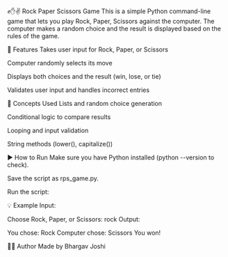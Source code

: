 ✊✋✌️ Rock Paper Scissors Game
This is a simple Python command-line game that lets you play Rock, Paper, Scissors against the computer. The computer makes a random choice and the result is displayed based on the rules of the game.

📌 Features
Takes user input for Rock, Paper, or Scissors

Computer randomly selects its move

Displays both choices and the result (win, lose, or tie)

Validates user input and handles incorrect entries

🧠 Concepts Used
Lists and random choice generation

Conditional logic to compare results

Looping and input validation

String methods (lower(), capitalize())

▶️ How to Run
Make sure you have Python installed (python --version to check).

Save the script as rps_game.py.

Run the script:

💡 Example
Input:

Choose Rock, Paper, or Scissors: rock
Output:

You chose: Rock
Computer chose: Scissors
You won!

🧑‍💻 Author
Made by Bhargav Joshi

